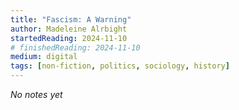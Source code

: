 ```yaml
---
title: "Fascism: A Warning"
author: Madeleine Alrbight
startedReading: 2024-11-10
# finishedReading: 2024-11-10
medium: digital
tags: [non-fiction, politics, sociology, history]
---
```


_No notes yet_
